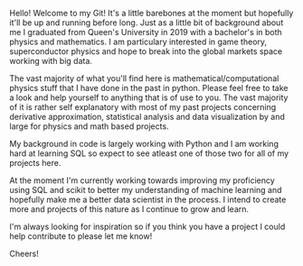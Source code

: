 Hello! Welcome to my Git! It's a little barebones at the moment but hopefully it'll be up and running before long. Just as a little bit
of background about me I graduated from Queen's University in 2019 with a bachelor's in both physics and mathematics. I am particulary
interested in game theory, superconductor physics and hope to break into the global markets space working with big data.

The vast majority of what you'll find here is mathematical/computational physics stuff that I have done in the past in python. Please feel free to take a look and help yourself to anything that is of use to you. The vast majority of it is rather self explanatory with most of my past projects concerning derivative approximation, statistical analysis and data visualization by and large for physics and math based projects.

My background in code is largely working with Python and I am working hard at learning SQL so expect to see atleast one of those two for all of my projects here. 

At the moment I'm currently working towards improving my proficiency using SQL and scikit to better my understanding of machine learning and hopefully make me a better data scientist in the process. I intend to create more and projects of this nature as I continue to grow and learn.

I'm always looking for inspiration so if you think you have a project I could help contribute to please let me know!

Cheers!

